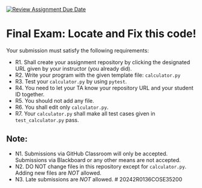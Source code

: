[![Review Assignment Due Date](https://classroom.github.com/assets/deadline-readme-button-22041afd0340ce965d47ae6ef1cefeee28c7c493a6346c4f15d667ab976d596c.svg)](https://classroom.github.com/a/Cfdc6ayt)
# Final Exam: Locate and Fix this code!

Your submission must satisfy the following requirements:

* R1. Shall create your assignment repository by clicking the designated URL given by your instructor (you already did).
* R2. Write your program with the given template file: `calculator.py`
* R3. Test your `calculator.py` by using `pytest`.
* R4. You need to let your TA know your repository URL and your student ID together.
* R5. You should not add any file.
* R6. You shall edit only `calculator.py`.
* R7. Your `calculator.py` shall make all test cases given in `test_calculator.py` pass.


## Note:

* N1. Submissions via GitHub Classroom will only be accepted. Submissions via Blackboard or any other means are not accepted.
* N2. DO NOT change files in this repository except for `calculator.py`. Adding new files are *NOT* allowed.
* N3. Late submissions are *NOT* allowed.
#   2 0 2 4 2 R 0 1 3 6 C O S E 3 5 2 0 0  
 
